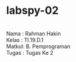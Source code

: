 # labspy-02
<br/> Nama  : Rahman Hakin
<br/> Kelas : TI.19.D.1
<br/> Matkul: B. Pemprograman
<br/> Tugas : Tugas Ke 2
<br/>
<br/> 
<br/>
<br/>
